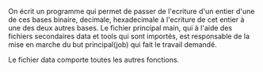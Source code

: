 On écrit un programme qui permet de passer de l'ecriture d'un entier d'une de ces bases binaire, decimale, hexadecimale
à l'ecriture de cet entier à une des deux autres bases.
Le fichier principal main, qui à l'aide des fichiers secondaires data et tools qui sont importés, 
est responsable de la mise en marche du but principal(job) qui fait le travail demandé.

Le fichier data comporte toutes les autres fonctions. 
